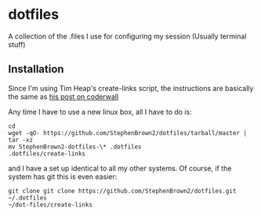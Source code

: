dotfiles
========

A collection of the .files I use for configuring my session (Usually terminal stuff)

Installation
------------

Since I'm using Tim Heap's create-links script, the instructions are basically the same as [his post on coderwall](http://coderwall.com/p/qz3i5w)

Any time I have to use a new linux box, all I have to do is:

```shell
cd
wget -qO- https://github.com/StephenBrown2/dotfiles/tarball/master | tar -xz
mv StephenBrown2-dotfiles-\* .dotfiles
.dotfiles/create-links
```

and I have a set up identical to all my other systems. Of course, if the system has git this is even easier:

```shell
git clone git clone https://github.com/StephenBrown2/dotfiles.git ~/.dotfiles
~/dot-files/create-links
```
